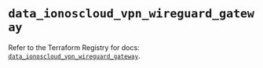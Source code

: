 # `data_ionoscloud_vpn_wireguard_gateway`

Refer to the Terraform Registry for docs: [`data_ionoscloud_vpn_wireguard_gateway`](https://registry.terraform.io/providers/ionos-cloud/ionoscloud/6.7.16/docs/data-sources/vpn_wireguard_gateway).
